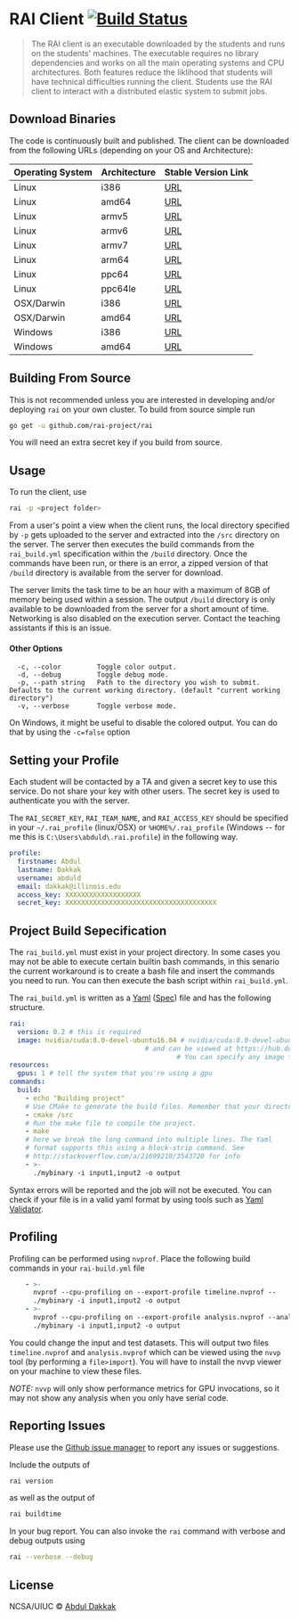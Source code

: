 # RAI Client [![Build Status](https://travis-ci.org/rai-project/rai.svg?branch=master)](https://travis-ci.org/rai-project/rai)

> The RAI client is an executable downloaded by the students and runs on the students' machines.
> The executable requires no library dependencies and works on all the main operating systems and CPU architectures.
> Both features reduce the liklihood that students will have technical difficulties running the client.
> Students use the RAI client to interact with a distributed elastic system to submit jobs.

## Download Binaries

The code is continuously built and published. The client can be downloaded from the following URLs (depending on your OS and Architecture):


| Operating System | Architecture | Stable Version Link                                                             |
| ---------------- | ------------ | ------------------------------------------------------------------------------- |
| Linux            | i386         | [URL](http://files.rai-project.com/dist/rai/stable/latest/linux-386.tar.gz)     |
| Linux            | amd64        | [URL](http://files.rai-project.com/dist/rai/stable/latest/linux-amd64.tar.gz)   |
| Linux            | armv5        | [URL](http://files.rai-project.com/dist/rai/stable/latest/linux-armv5.tar.gz)   |
| Linux            | armv6        | [URL](http://files.rai-project.com/dist/rai/stable/latest/linux-armv6.tar.gz)   |
| Linux            | armv7        | [URL](http://files.rai-project.com/dist/rai/stable/latest/linux-armv7.tar.gz)   |
| Linux            | arm64        | [URL](http://files.rai-project.com/dist/rai/stable/latest/linux-arm64.tar.gz)   |
| Linux            | ppc64        | [URL](http://files.rai-project.com/dist/rai/stable/latest/linux-ppc64.tar.gz)   |
| Linux            | ppc64le      | [URL](http://files.rai-project.com/dist/rai/stable/latest/linux-ppc64le.tar.gz) |
| OSX/Darwin       | i386         | [URL](http://files.rai-project.com/dist/rai/stable/latest/darwin-386.tar.gz)    |
| OSX/Darwin       | amd64        | [URL](http://files.rai-project.com/dist/rai/stable/latest/darwin-amd64.tar.gz)  |
| Windows          | i386         | [URL](http://files.rai-project.com/dist/rai/stable/latest/windows-386.tar.gz)   |
| Windows          | amd64        | [URL](http://files.rai-project.com/dist/rai/stable/latest/windows-amd64.tar.gz) |


## Building From Source

This is not recommended unless you are interested in developing and/or deploying `rai` on your own cluster. To build from source simple run

```bash
go get -u github.com/rai-project/rai
```

You will need an extra secret key if you build from source.

## Usage


To run the client, use

```bash
rai -p <project folder>
```

From a user's point a view when the client runs, the local directory specified by `-p` gets uploaded to the server and extracted into the `/src` directory on the server. The server then executes the build commands from the `rai_build.yml` specification within the `/build` directory. Once the commands have been run, or there is an error, a zipped version of that `/build` directory is available from the server for download.

The server limits the task time to be an hour with a maximum of 8GB of memory being used within a session. The output `/build` directory is only available to be downloaded from the server for a short amount of time. Networking is also disabled on the execution server. Contact the teaching assistants if this is an issue.

#### Other Options

```
  -c, --color         Toggle color output.
  -d, --debug         Toggle debug mode.
  -p, --path string   Path to the directory you wish to submit. Defaults to the current working directory. (default "current working directory")
  -v, --verbose       Toggle verbose mode.
```

On Windows, it might be useful to disable the colored output. You can do that by using the `-c=false` option


## Setting your Profile

Each student will be contacted by a TA and given a secret key to use this service. Do not share your key with other users. The secret key is used to authenticate you with the server.

The `RAI_SECRET_KEY`, `RAI_TEAM_NAME`, and `RAI_ACCESS_KEY` should be specified in your `~/.rai_profile` (linux/OSX) or `%HOME%/.rai_profile` (Windows -- for me this is `C:\Users\abduld\.rai.profile`) in the following way.

```yaml
profile:
  firstname: Abdul
  lastname: Dakkak
  username: abduld
  email: dakkak@illinois.edu
  access_key: XXXXXXXXXXXXXXXXXXX
  secret_key: XXXXXXXXXXXXXXXXXXXXXXXXXXXXXXXXXXXXXX
```


## Project Build Sepecification

The `rai_build.yml` must exist in your project directory. In some cases you may not be able to execute certain builtin bash commands, in this senario the current workaround is to create a bash file and insert the commands you need to run. You can then execute the bash script within `rai_build.yml`.

The `rai_build.yml` is written as a [Yaml](http://yaml.org/) ([Spec](http://www.yaml.org/spec/1.2/spec.html)) file and has the following structure.

```yaml
rai:
  version: 0.2 # this is required
  image: nvidia/cuda:8.0-devel-ubuntu16.04 # nvidia/cuda:8.0-devel-ubuntu16.04 is a docker image 
                                  # and can be viewed at https://hub.docker.com/r/nvidia/cuda/
                         				  # You can specify any image found on dockerhub
resources:
  gpus: 1 # tell the system that you're using a gpu
commands:
  build:
    - echo "Building project"
    # Use CMake to generate the build files. Remember that your directory gets uploaded to /src
    - cmake /src
    # Run the make file to compile the project.
    - make
    # here we break the long command into multiple lines. The Yaml
    # format supports this using a block-strip command. See
    # http://stackoverflow.com/a/21699210/3543720 for info
    - >-
      ./mybinary -i input1,input2 -o output
```

Syntax errors will be reported and the job will not be executed. You can check if your file is in a valid yaml format by using tools such as [Yaml Validator](http://codebeautify.org/yaml-validator).


## Profiling

Profiling can be performed using `nvprof`. Place the following build commands in your `rai-build.yml` file

```yaml
    - >-
      nvprof --cpu-profiling on --export-profile timeline.nvprof --
      ./mybinary -i input1,input2 -o output
    - >-
      nvprof --cpu-profiling on --export-profile analysis.nvprof --analysis-metrics --
      ./mybinary -i input1,input2 -o output
```

You could change the input and test datasets. This will output two files `timeline.nvprof` and `analysis.nvprof` which can be viewed using the `nvvp` tool (by performing a `file>import`). You will have to install the nvvp viewer on your machine to view these files.

_NOTE:_ `nvvp` will only show performance metrics for GPU invocations, so it may not show any analysis when you only have serial code.

## Reporting Issues

Please use the [Github issue manager] to report any issues or suggestions.

Include the outputs of

```bash
rai version
```

as well as the output of

```bash
rai buildtime
```

In your bug report. You can also invoke the `rai` command with verbose and debug outputs using

```bash
rai --verbose --debug
```

## License

NCSA/UIUC © [Abdul Dakkak](http://impact.crhc.illinois.edu/Content_Page.aspx?student_pg=Default-dakkak)

[github issue manager]: https://github.com/rai-project/rai/issues
